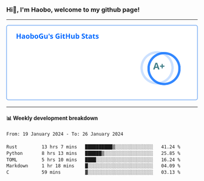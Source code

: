 <!--<h2 align="center"> Hi👋, I'm Haobo, welcome to my github page! </h2>-->
### Hi👋, I'm Haobo, welcome to my github page!
-------

<img href="https://github.com/HaoboGu" src="assets/stats.svg" alt="github stats" /> 

-------

#### 📊 **Weekly development breakdown**
<!--START_SECTION:waka-->

```txt
From: 19 January 2024 - To: 26 January 2024

Rust         13 hrs 7 mins   ██████████▒░░░░░░░░░░░░░░   41.24 %
Python       8 hrs 13 mins   ██████▒░░░░░░░░░░░░░░░░░░   25.85 %
TOML         5 hrs 10 mins   ████░░░░░░░░░░░░░░░░░░░░░   16.24 %
Markdown     1 hr 18 mins    █░░░░░░░░░░░░░░░░░░░░░░░░   04.09 %
C            59 mins         ▓░░░░░░░░░░░░░░░░░░░░░░░░   03.13 %
```

<!--END_SECTION:waka-->
<!--
backup url: https://github-readme-status-dusky-ten.vercel.app/api?username=HaoboGu&count_private=true&show_icons=true&theme=transparent&border_color=2f80ed
-->
<!--
**HaoboGu/HaoboGu** is a ✨ _special_ ✨ repository because its `README.md` (this file) appears on your GitHub profile.

Here are some ideas to get you started:

- 🔭 I’m currently working on AI-assisted programming tools
- 🌱 I’m currently learning ...
- 👯 I’m looking to collaborate on ...
- 🤔 I’m looking for help with ...
- 💬 Ask me about ...
- 📫 How to reach me: ...
- 😄 Pronouns: ...
- ⚡ Fun fact: ...
-->
